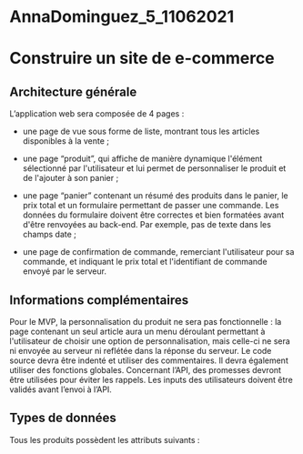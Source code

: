 # AnnaDominguez_5_11062021

# Construire un site de e-commerce

## Architecture générale
L’application web sera composée de 4 pages :

* une page de vue sous forme de liste, montrant tous les articles disponibles
à la vente ;

* une page “produit”, qui affiche de manière dynamique l'élément
sélectionné par l'utilisateur et lui permet de personnaliser le produit et de
l'ajouter à son panier ;

* une page “panier” contenant un résumé des produits dans le panier, le prix
total et un formulaire permettant de passer une commande. Les données
du formulaire doivent être correctes et bien formatées avant d'être
renvoyées au back-end. Par exemple, pas de texte dans les champs date ;

* une page de confirmation de commande, remerciant l'utilisateur pour sa
commande, et indiquant le prix total et l'identifiant de commande envoyé
par le serveur.


## Informations complémentaires
Pour le MVP, la personnalisation du produit ne sera pas fonctionnelle : la page
contenant un seul article aura un menu déroulant permettant à l'utilisateur de
choisir une option de personnalisation, mais celle-ci ne sera ni envoyée au serveur
ni reflétée dans la réponse du serveur.
Le code source devra être indenté et utiliser des commentaires. Il devra
également utiliser des fonctions globales.
Concernant l’API, des promesses devront être utilisées pour éviter les rappels.
Les inputs des utilisateurs doivent être validés avant l’envoi à l’API.

## Types de données
Tous les produits possèdent les attributs suivants :
